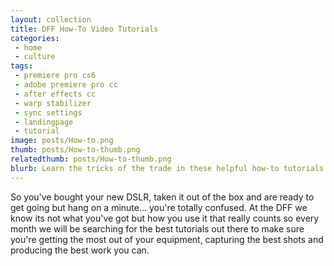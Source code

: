 ```yaml
---
layout: collection
title: DFF How-To Video Tutorials
categories:
 - home
 - culture
tags:
 - premiere pro cs6
 - adobe premiere pro cc
 - after effects cc
 - warp stabilizer
 - sync settings
 - landingpage
 - tutorial
image: posts/How-to.png
thumb: posts/How-to-thumb.png
relatedthumb: posts/How-to-thumb.png
blurb: Learn the tricks of the trade in these helpful how-to tutorials
---
```


So you've bought your new DSLR, taken it out of the box and are ready to get going but hang on a minute... you're totally confused. At the DFF we know its not what you've got but how you use it that really counts so every month we will be searching for the best  tutorials out there to make sure you're getting the most out of your equipment, capturing the best shots and producing the best work you can.